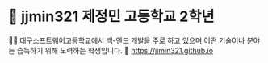 # 🚀 jjmin321 제정민 고등학교 2학년
👨‍🎓 대구소프트웨어고등학교에서 백-엔드 개발을 주로 하고 있으며 어떤 기술이나 분야든 습득하기 위해 노력하는 학생입니다.
📃 https://jjmin321.github.io

<!--
**jjmin321/jjmin321** is a ✨ _special_ ✨ repository because its `README.md` (this file) appears on your GitHub profile.

Here are some ideas to get you started:

- 🔭 I’m currently working on ...
- 🌱 I’m currently learning ...
- 👯 I’m looking to collaborate on ...
- 🤔 I’m looking for help with ...
- 💬 Ask me about ...
- 📫 How to reach me: ...
- 😄 Pronouns: ...
- ⚡ Fun fact: ...
-->
